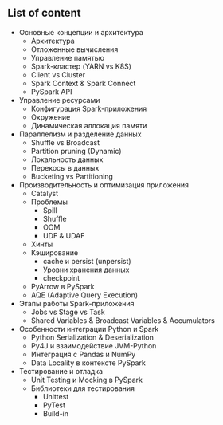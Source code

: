 ## List of content
- Основные концепции и архитектура
  - Архитектура
  - Отложенные вычисления
  - Управление памятью
  - Spark-кластер (YARN vs K8S)
  - Client vs Cluster
  - Spark Context & Spark Connect
  - PySpark API
- Управление ресурсами
  - Конфигурация Spark-приложения
  - Окружение
  - Динамическая аллокация памяти
- Параллелизм и разделение данных
  - Shuffle vs Broadcast
  - Partition pruning (Dynamic)
  - Локальность данных
  - Перекосы в данных
  - Bucketing vs Partitioning
- Производительность и оптимизация приложения
  - Catalyst
  - Проблемы
    - Spill
    - Shuffle
    - OOM
    - UDF & UDAF
  - Хинты
  - Кэширование
    - cache и persist (unpersist)
    - Уровни хранения данных
    - checkpoint
  - PyArrow в PySpark
  - AQE (Adaptive Query Execution)
- Этапы работы Spark-приложения
  - Jobs vs Stage vs Task
  - Shared Variables & Broadcast Variables & Accumulators
- Особенности интеграции Python и Spark
  - Python Serialization & Deserialization
  - Py4J и взаимодействие JVM-Python
  - Интеграция с Pandas и NumPy
  - Data Locality в контексте PySpark
- Тестирование и отладка
  - Unit Testing и Mocking в PySpark
  - Библиотеки для тестирования
    - Unittest
    - PyTest
    - Build-in
